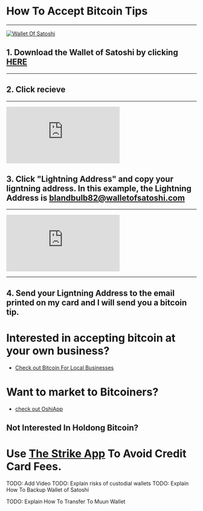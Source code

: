 
# How To Accept Bitcoin Tips

------------



[![Wallet Of Satoshi](https://www.walletofsatoshi.com/assets/images/hero_iphone_5_wos.png "Wallet Of Satoshi")](https://www.walletofsatoshi.com/ "Wallet Of Satoshi")


## 1. Download the Wallet of Satoshi by clicking [HERE](https://www.walletofsatoshi.com/ "HERE") 

------------


## 2. Click recieve

------------


 ![Recieve](https://brutusbond.nohost.me/piwigo/i.php?/upload/2022/06/08/20220608195938-244573ca-la.jpg)
<br>
## 3. Click "Lightning Address" and copy your ligntning address. In this example, the Lightning Address is blandbulb82@walletofsatoshi.com

------------


![Recieve](https://brutusbond.nohost.me/piwigo/i.php?/upload/2022/06/08/20220608222124-c430b542-la.jpg)


------------


## 4. Send your Ligntning Address to the email printed on my card and I will send you a bitcoin tip.


# Interested in accepting bitcoin at your own business?

- [Check out Bitcoin For Local Businesses](https://bitcoinforlocalbusiness.com/)


# Want to market to Bitcoiners?

- [check out OshiApp](https://www.oshi.tech/)

## Not Interested In Holdong Bitcoin?

# Use [The Strike App](https://strike.me) To Avoid Credit Card Fees.


TODO: Add Video
TODO: Explain risks of custodial wallets
TODO: Explain How To Backup Wallet of Satoshi

TODO: Explain How To Transfer To Muun Wallet


